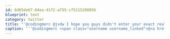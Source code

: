 ```yaml
---
id: 6d65de67-84ea-41f2-a755-cf5115298056
blueprint: text
category: twitter
title: "'@codingmerc @jvdw I hope you guys didn't enter your exact real password in there :)"
caption: '''@codingmerc <span class="username username_linked">@<a href="https://twitter.com/jvdw" title="John van der Woude">jvdw</a></span> I hope you guys didn''t enter your exact real password in there :)'
---
```

